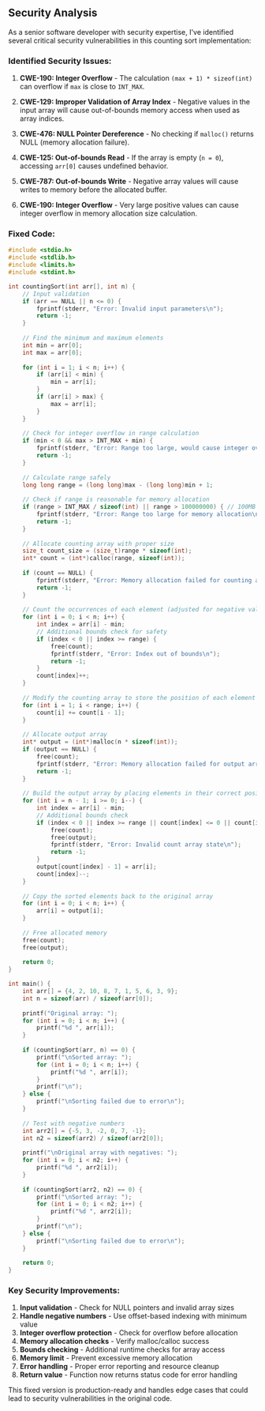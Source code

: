 ## Security Analysis

As a senior software developer with security expertise, I've identified several critical security vulnerabilities in this counting sort implementation:

### Identified Security Issues:

1. **CWE-190: Integer Overflow** - The calculation `(max + 1) * sizeof(int)` can overflow if `max` is close to `INT_MAX`.

2. **CWE-129: Improper Validation of Array Index** - Negative values in the input array will cause out-of-bounds memory access when used as array indices.

3. **CWE-476: NULL Pointer Dereference** - No checking if `malloc()` returns NULL (memory allocation failure).

4. **CWE-125: Out-of-bounds Read** - If the array is empty (`n = 0`), accessing `arr[0]` causes undefined behavior.

5. **CWE-787: Out-of-bounds Write** - Negative array values will cause writes to memory before the allocated buffer.

6. **CWE-190: Integer Overflow** - Very large positive values can cause integer overflow in memory allocation size calculation.

### Fixed Code:

```c
#include <stdio.h>
#include <stdlib.h>
#include <limits.h>
#include <stdint.h>

int countingSort(int arr[], int n) {
    // Input validation
    if (arr == NULL || n <= 0) {
        fprintf(stderr, "Error: Invalid input parameters\n");
        return -1;
    }
    
    // Find the minimum and maximum elements
    int min = arr[0];
    int max = arr[0];
    
    for (int i = 1; i < n; i++) {
        if (arr[i] < min) {
            min = arr[i];
        }
        if (arr[i] > max) {
            max = arr[i];
        }
    }
    
    // Check for integer overflow in range calculation
    if (min < 0 && max > INT_MAX + min) {
        fprintf(stderr, "Error: Range too large, would cause integer overflow\n");
        return -1;
    }
    
    // Calculate range safely
    long long range = (long long)max - (long long)min + 1;
    
    // Check if range is reasonable for memory allocation
    if (range > INT_MAX / sizeof(int) || range > 100000000) { // 100MB limit
        fprintf(stderr, "Error: Range too large for memory allocation\n");
        return -1;
    }
    
    // Allocate counting array with proper size
    size_t count_size = (size_t)range * sizeof(int);
    int* count = (int*)calloc(range, sizeof(int));
    
    if (count == NULL) {
        fprintf(stderr, "Error: Memory allocation failed for counting array\n");
        return -1;
    }
    
    // Count the occurrences of each element (adjusted for negative values)
    for (int i = 0; i < n; i++) {
        int index = arr[i] - min;
        // Additional bounds check for safety
        if (index < 0 || index >= range) {
            free(count);
            fprintf(stderr, "Error: Index out of bounds\n");
            return -1;
        }
        count[index]++;
    }
    
    // Modify the counting array to store the position of each element
    for (int i = 1; i < range; i++) {
        count[i] += count[i - 1];
    }
    
    // Allocate output array
    int* output = (int*)malloc(n * sizeof(int));
    if (output == NULL) {
        free(count);
        fprintf(stderr, "Error: Memory allocation failed for output array\n");
        return -1;
    }
    
    // Build the output array by placing elements in their correct positions
    for (int i = n - 1; i >= 0; i--) {
        int index = arr[i] - min;
        // Additional bounds check
        if (index < 0 || index >= range || count[index] <= 0 || count[index] > n) {
            free(count);
            free(output);
            fprintf(stderr, "Error: Invalid count array state\n");
            return -1;
        }
        output[count[index] - 1] = arr[i];
        count[index]--;
    }
    
    // Copy the sorted elements back to the original array
    for (int i = 0; i < n; i++) {
        arr[i] = output[i];
    }
    
    // Free allocated memory
    free(count);
    free(output);
    
    return 0;
}

int main() {
    int arr[] = {4, 2, 10, 8, 7, 1, 5, 6, 3, 9};
    int n = sizeof(arr) / sizeof(arr[0]);
    
    printf("Original array: ");
    for (int i = 0; i < n; i++) {
        printf("%d ", arr[i]);
    }
    
    if (countingSort(arr, n) == 0) {
        printf("\nSorted array: ");
        for (int i = 0; i < n; i++) {
            printf("%d ", arr[i]);
        }
        printf("\n");
    } else {
        printf("\nSorting failed due to error\n");
    }
    
    // Test with negative numbers
    int arr2[] = {-5, 3, -2, 0, 7, -1};
    int n2 = sizeof(arr2) / sizeof(arr2[0]);
    
    printf("\nOriginal array with negatives: ");
    for (int i = 0; i < n2; i++) {
        printf("%d ", arr2[i]);
    }
    
    if (countingSort(arr2, n2) == 0) {
        printf("\nSorted array: ");
        for (int i = 0; i < n2; i++) {
            printf("%d ", arr2[i]);
        }
        printf("\n");
    } else {
        printf("\nSorting failed due to error\n");
    }
    
    return 0;
}
```

### Key Security Improvements:

1. **Input validation** - Check for NULL pointers and invalid array sizes
2. **Handle negative numbers** - Use offset-based indexing with minimum value
3. **Integer overflow protection** - Check for overflow before allocation
4. **Memory allocation checks** - Verify malloc/calloc success
5. **Bounds checking** - Additional runtime checks for array access
6. **Memory limit** - Prevent excessive memory allocation
7. **Error handling** - Proper error reporting and resource cleanup
8. **Return value** - Function now returns status code for error handling

This fixed version is production-ready and handles edge cases that could lead to security vulnerabilities in the original code.
